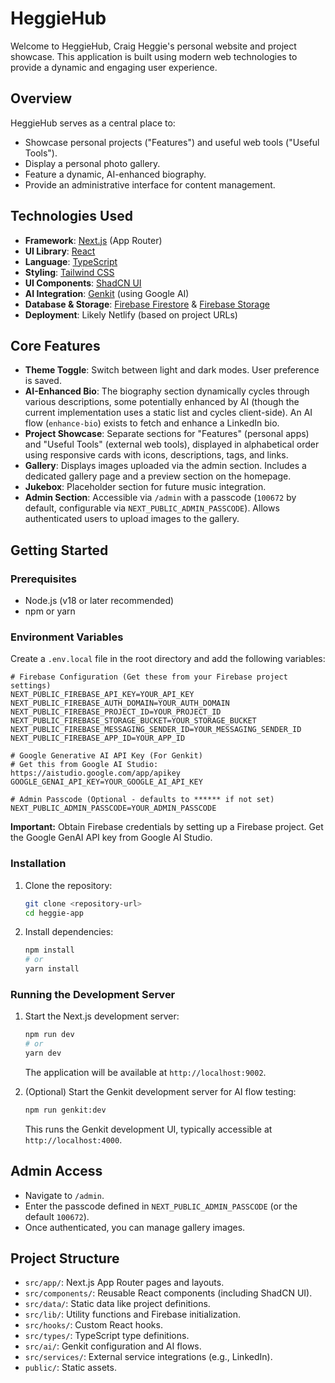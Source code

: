 # HeggieHub

Welcome to HeggieHub, Craig Heggie's personal website and project showcase. This application is built using modern web technologies to provide a dynamic and engaging user experience.

## Overview

HeggieHub serves as a central place to:
- Showcase personal projects ("Features") and useful web tools ("Useful Tools").
- Display a personal photo gallery.
- Feature a dynamic, AI-enhanced biography.
- Provide an administrative interface for content management.

## Technologies Used

- **Framework**: [Next.js](https://nextjs.org/) (App Router)
- **UI Library**: [React](https://reactjs.org/)
- **Language**: [TypeScript](https://www.typescriptlang.org/)
- **Styling**: [Tailwind CSS](https://tailwindcss.com/)
- **UI Components**: [ShadCN UI](https://ui.shadcn.com/)
- **AI Integration**: [Genkit](https://firebase.google.com/docs/genkit) (using Google AI)
- **Database & Storage**: [Firebase Firestore](https://firebase.google.com/docs/firestore) & [Firebase Storage](https://firebase.google.com/docs/storage)
- **Deployment**: Likely Netlify (based on project URLs)

## Core Features

- **Theme Toggle**: Switch between light and dark modes. User preference is saved.
- **AI-Enhanced Bio**: The biography section dynamically cycles through various descriptions, some potentially enhanced by AI (though the current implementation uses a static list and cycles client-side). An AI flow (`enhance-bio`) exists to fetch and enhance a LinkedIn bio.
- **Project Showcase**: Separate sections for "Features" (personal apps) and "Useful Tools" (external web tools), displayed in alphabetical order using responsive cards with icons, descriptions, tags, and links.
- **Gallery**: Displays images uploaded via the admin section. Includes a dedicated gallery page and a preview section on the homepage.
- **Jukebox**: Placeholder section for future music integration.
- **Admin Section**: Accessible via `/admin` with a passcode (`100672` by default, configurable via `NEXT_PUBLIC_ADMIN_PASSCODE`). Allows authenticated users to upload images to the gallery.

## Getting Started

### Prerequisites

- Node.js (v18 or later recommended)
- npm or yarn

### Environment Variables

Create a `.env.local` file in the root directory and add the following variables:

```env
# Firebase Configuration (Get these from your Firebase project settings)
NEXT_PUBLIC_FIREBASE_API_KEY=YOUR_API_KEY
NEXT_PUBLIC_FIREBASE_AUTH_DOMAIN=YOUR_AUTH_DOMAIN
NEXT_PUBLIC_FIREBASE_PROJECT_ID=YOUR_PROJECT_ID
NEXT_PUBLIC_FIREBASE_STORAGE_BUCKET=YOUR_STORAGE_BUCKET
NEXT_PUBLIC_FIREBASE_MESSAGING_SENDER_ID=YOUR_MESSAGING_SENDER_ID
NEXT_PUBLIC_FIREBASE_APP_ID=YOUR_APP_ID

# Google Generative AI API Key (For Genkit)
# Get this from Google AI Studio: https://aistudio.google.com/app/apikey
GOOGLE_GENAI_API_KEY=YOUR_GOOGLE_AI_API_KEY

# Admin Passcode (Optional - defaults to ****** if not set)
NEXT_PUBLIC_ADMIN_PASSCODE=YOUR_ADMIN_PASSCODE
```

**Important:** Obtain Firebase credentials by setting up a Firebase project. Get the Google GenAI API key from Google AI Studio.

### Installation

1.  Clone the repository:
    ```bash
    git clone <repository-url>
    cd heggie-app
    ```
2.  Install dependencies:
    ```bash
    npm install
    # or
    yarn install
    ```

### Running the Development Server

1.  Start the Next.js development server:
    ```bash
    npm run dev
    # or
    yarn dev
    ```
    The application will be available at `http://localhost:9002`.

2.  (Optional) Start the Genkit development server for AI flow testing:
    ```bash
    npm run genkit:dev
    ```
    This runs the Genkit development UI, typically accessible at `http://localhost:4000`.

## Admin Access

- Navigate to `/admin`.
- Enter the passcode defined in `NEXT_PUBLIC_ADMIN_PASSCODE` (or the default `100672`).
- Once authenticated, you can manage gallery images.

## Project Structure

- `src/app/`: Next.js App Router pages and layouts.
- `src/components/`: Reusable React components (including ShadCN UI).
- `src/data/`: Static data like project definitions.
- `src/lib/`: Utility functions and Firebase initialization.
- `src/hooks/`: Custom React hooks.
- `src/types/`: TypeScript type definitions.
- `src/ai/`: Genkit configuration and AI flows.
- `src/services/`: External service integrations (e.g., LinkedIn).
- `public/`: Static assets.
